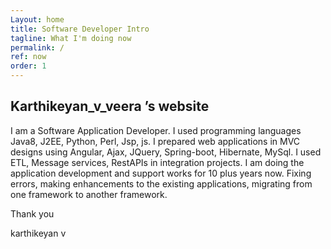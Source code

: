 ```yaml
---
Layout: home
title: Software Developer Intro
tagline: What I'm doing now
permalink: /
ref: now
order: 1
---
```



## Karthikeyan_v_veera &rsquo;s website

I am a Software Application Developer. I used programming languages Java8, J2EE, Python, Perl, Jsp, js. I prepared web applications in MVC designs using Angular, Ajax, JQuery, Spring-boot, Hibernate, MySql. I used ETL, Message services, RestAPIs in integration projects. I am doing the application development and support works for 10 plus years now. Fixing errors, making enhancements to the existing applications, migrating from one framework to another framework.

Thank you

karthikeyan v

